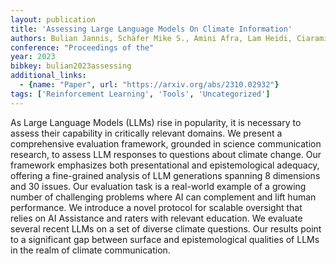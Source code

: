 ```yaml
---
layout: publication
title: 'Assessing Large Language Models On Climate Information'
authors: Bulian Jannis, Schäfer Mike S., Amini Afra, Lam Heidi, Ciaramita Massimiliano, Gaiarin Ben, Hübscher Michelle Chen, Buck Christian, Mede Niels G., Leippold Markus, Strauß Nadine
conference: "Proceedings of the"
year: 2023
bibkey: bulian2023assessing
additional_links:
  - {name: "Paper", url: "https://arxiv.org/abs/2310.02932"}
tags: ['Reinforcement Learning', 'Tools', 'Uncategorized']
---
```

As Large Language Models (LLMs) rise in popularity, it is necessary to assess their capability in critically relevant domains. We present a comprehensive evaluation framework, grounded in science communication research, to assess LLM responses to questions about climate change. Our framework emphasizes both presentational and epistemological adequacy, offering a fine-grained analysis of LLM generations spanning 8 dimensions and 30 issues. Our evaluation task is a real-world example of a growing number of challenging problems where AI can complement and lift human performance. We introduce a novel protocol for scalable oversight that relies on AI Assistance and raters with relevant education. We evaluate several recent LLMs on a set of diverse climate questions. Our results point to a significant gap between surface and epistemological qualities of LLMs in the realm of climate communication.
